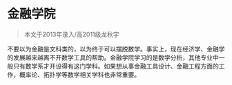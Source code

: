 
# 金融学院  

> 本文于2013年录入/高2011级龙秋宇  

不要以为金融是文科类的，以为终于可以摆脱数学。事实上，现在经济学、金融学的发展越来越离不开数学工具的帮助。金融学院学习的是数学分析，其他专业中一般只有数学系才开设得有这门学科。如果想从事金融工具设计、金融工程方面的工作，概率论、拓扑学等数学相关学科也非常重要。


